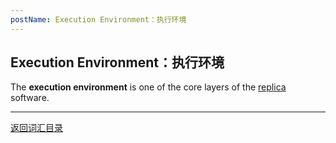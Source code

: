 ```yaml
---
postName: Execution Environment：执行环境
---
```

## Execution Environment：执行环境

The **execution environment** is one of the core layers of the [replica](../R/replica) software.


---
[返回词汇目录](../glossary)